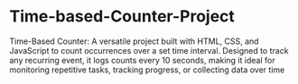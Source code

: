 # Time-based-Counter-Project
Time-Based Counter: A versatile project built with HTML, CSS, and JavaScript to count occurrences over a set time interval. Designed to track any recurring event, it logs counts every 10 seconds, making it ideal for monitoring repetitive tasks, tracking progress, or collecting data over time
